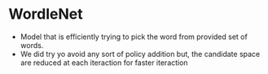 # WordleNet

* Model that is efficiently trying to pick the word from provided set of words. 
* We did try yo avoid any sort of policy addition but, the candidate space are reduced at each iteraction for faster iteraction
